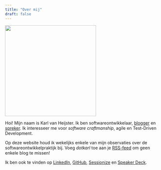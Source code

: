 ```yaml
---
title: "Over mij"
draft: false
---
```


<img class="rounded center" src="/images/profile-picture-sm.jpg" width="300" />
<br/>


Hoi! Mijn naam is Karl van Heijster. Ik ben softwareontwikkelaar, [blogger](/) en [spreker](/talks). Ik interesseer me voor *software craftmanship*, agile en Test-Driven Development. 


Op deze website houd ik wekelijks enkele van mijn observaties over de softwareontwikkelpraktijk bij. Voeg *dotkarl* toe aan je [RSS-feed](/index.xml/) om geen enkele blog te missen!


Ik ben ook te vinden op [LinkedIn](https://www.linkedin.com/in/karl-van-heijster-833503aa/), [GitHub](https://github.com/dotkarl), [Sessionize](https://sessionize.com/karl-van-heijster) en [Speaker Deck](https://speakerdeck.com/dotkarl).
